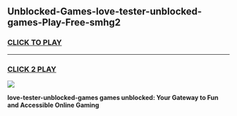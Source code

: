 
## Unblocked-Games-love-tester-unblocked-games-Play-Free-smhg2
<h3>
<a href="https://premium76.site?title=love-tester-unblocked-games&ref=18A">CLICK TO PLAY</a></h3>
<hr>

<h3>
<a href="https://premium76.site?title=love-tester-unblocked-games&ref=18A">CLICK 2 PLAY</a>
  
</h3>

<a href="https://premium76.site?title=love-tester-unblocked-games&ref=18A"><img src="https://clearcache.store/games.png"></a>


**love-tester-unblocked-games games unblocked: Your Gateway to Fun and Accessible Online Gaming**
